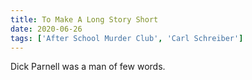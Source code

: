 ```yaml
---
title: To Make A Long Story Short
date: 2020-06-26
tags: ['After School Murder Club', 'Carl Schreiber']
---
```


Dick Parnell was a man of few words.
